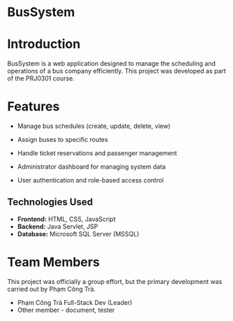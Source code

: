 # BusSystem
# Introduction

BusSystem is a web application designed to manage the scheduling and operations of a bus company efficiently. This project was developed as part of the PRJ0301 course.
# Features
 - Manage bus schedules (create, update, delete, view)

 - Assign buses to specific routes

 - Handle ticket reservations and passenger management

 - Administrator dashboard for managing system data

 - User authentication and role-based access control

## Technologies Used

- **Frontend:** HTML, CSS, JavaScript  
- **Backend:** Java Servlet, JSP  
- **Database:** Microsoft SQL Server (MSSQL)

# Team Members
This project was officially a group effort, but the primary development was carried out by Phạm Công Trà.

 - Phạm Công Trà Full-Stack Dev (Leader)
 - Other member - document, tester
